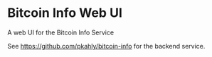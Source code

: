 # Bitcoin Info Web UI

A web UI for the Bitcoin Info Service

See https://github.com/pkahly/bitcoin-info for the backend service.
